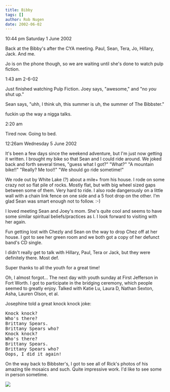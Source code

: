 ```yaml
---
title: Bibby
tags: []
author: Rob Nugen
date: 2002-06-02
---
```


<title></title>

<p class=date>10:44 pm Saturday 1 June 2002</p>

<p>Back at the Bibby's after the CYA meeting.  Paul, Sean, Tera, Jo,
Hillary, Jack.  And me.</p>

<p>Jo is on the phone though, so we are waiting until she's done to
watch pulp fiction.</p>

<p class=date>1:43 am 2-6-02</p>

<p>Just finished watching Pulp Fiction.  Joey says, "awesome," and "no
<em>you</em> shut up."</p>

<p>Sean says, "uhh, I think uh, this summer is uh, the summer of The Bibbster."</p>

<p class=message>fuckin up the way a nigga talks.</p>

<p class=date>2:20 am</p>

<p>Tired now.  Going to bed.</p>

<p class=date>12:26am Wednesday 5 June 2002</p>

<p>It's been a few days since the weekend adventure, but I'm just now
getting it written.  I brought my bike so that Sean and I could ride
around.  We joked back and forth several times, "guess what I got?"
"What?"  "A mountain bike!!"  "Really?  Me too!!"  "We should go ride
sometime!"</p>

<p>We rode out by White Lake (?) about a mile+ from his house.  I rode
on some crazy not so flat pile of rocks.  Mostly flat, but with big
wheel sized gaps between some of them.  Very hard to ride.  I also
rode dangerously on a little wall with a chain link fence on one side
and a 5 foot drop on the other.  I'm glad Sean was smart enough not to
follow.  :-)</p>

<p>I loved meeting Sean and Joey's mom.  She's quite cool and seems to
have some similar spiritual beliefs/practices as I.  I look forward to
visiting with her again.</p>

<p>Fun getting lost with Chezly and Sean on the way to drop Chez off
at her house.  I got to see her green room and we both got a copy of
her defunct band's CD single.</p>

<p>I didn't really get to talk with Hillary, Paul, Tera or Jack, but they
were definitely there.  Most def.</p>

<p>Super thanks to all the youth for a great time!</p>

<p>Oh, I almost forgot... The next day with youth sunday at First
Jefferson in Fort Worth.  I got to participate in the bridging
ceremony, which people seemed to greatly enjoy.  Talked with Katie Lu,
Laura D, Nathan Sexton, Asha, Lauren Olson, et al.</p>

<p>Josephine told a great knock knock joke:</p>

<pre>
Knock knock?
Who's there?
Brittany Spears.
Brittany Spears who?
Knock knock?
Who's there?
Brittany Spears.
Brittany Spears who?
Oops, I did it again!
</pre>

<p>On the way back to Bibbster's, I got to see all of Rick's photos of
his amazing tile mosaics and such.  Quite impressive work.  I'd like
to see some in person sometime.</p>

<p><img src='/images/rob/wL-ROB.gif'/></p>


